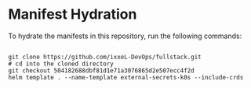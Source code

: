 
# Manifest Hydration

To hydrate the manifests in this repository, run the following commands:

```shell

git clone https://github.com/ixxeL-DevOps/fullstack.git
# cd into the cloned directory
git checkout 504182688dbf81d1e71a3076865d2e507ecc4f2d
helm template . --name-template external-secrets-k0s --include-crds
```